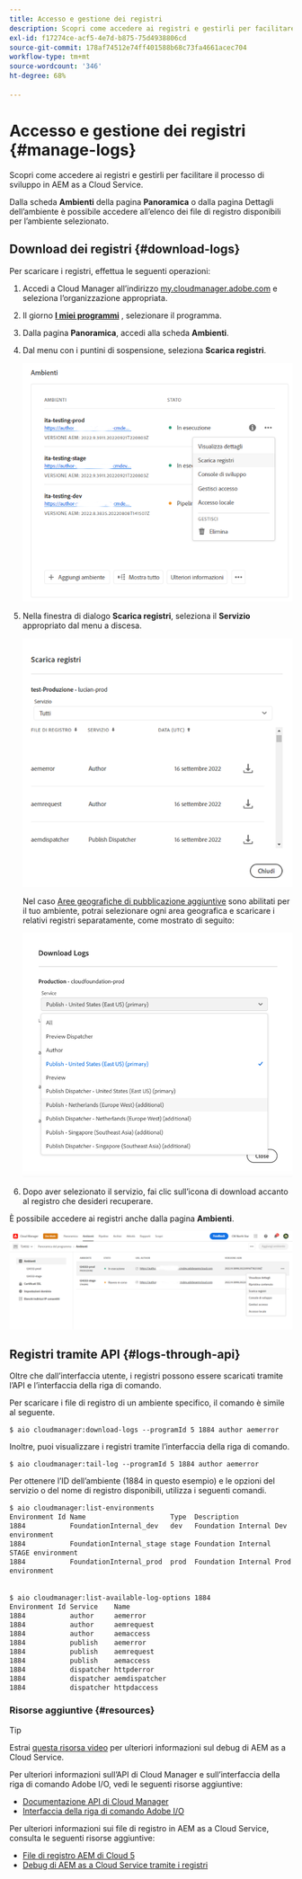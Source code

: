 ```yaml
---
title: Accesso e gestione dei registri
description: Scopri come accedere ai registri e gestirli per facilitare il processo di sviluppo in AEM as a Cloud Service.
exl-id: f17274ce-acf5-4e7d-b875-75d4938806cd
source-git-commit: 178af74512e74ff401588b68c73fa4661acec704
workflow-type: tm+mt
source-wordcount: '346'
ht-degree: 68%

---
```



# Accesso e gestione dei registri {#manage-logs}

Scopri come accedere ai registri e gestirli per facilitare il processo di sviluppo in AEM as a Cloud Service.

Dalla scheda **Ambienti** della pagina **Panoramica** o dalla pagina Dettagli dell’ambiente è possibile accedere all’elenco dei file di registro disponibili per l’ambiente selezionato.

## Download dei registri {#download-logs}

Per scaricare i registri, effettua le seguenti operazioni:

1. Accedi a Cloud Manager all’indirizzo [my.cloudmanager.adobe.com](https://my.cloudmanager.adobe.com/) e seleziona l’organizzazione appropriata.

1. Il giorno **[I miei programmi](/help/implementing/cloud-manager/getting-access-to-aem-in-cloud/editing-programs.md#my-programs)** , selezionare il programma.

1. Dalla pagina **Panoramica**, accedi alla scheda **Ambienti**.

1. Dal menu con i puntini di sospensione, seleziona **Scarica registri**.

   ![Voce di menu Scarica registri](assets/download-logs1.png)

1. Nella finestra di dialogo **Scarica registri**, seleziona il **Servizio** appropriato dal menu a discesa.

   ![Finestra di dialogo Scarica registri](assets/download-preview.png)

   Nel caso [Aree geografiche di pubblicazione aggiuntive](/help/operations/additional-publish-regions.md) sono abilitati per il tuo ambiente, potrai selezionare ogni area geografica e scaricare i relativi registri separatamente, come mostrato di seguito:

   ![Scarica registri per altre aree geografiche di pubblicazione](assets/download-publish-region-logs.png)

1. Dopo aver selezionato il servizio, fai clic sull’icona di download accanto al registro che desideri recuperare.

È possibile accedere ai registri anche dalla pagina **Ambienti**.

![Registri dalla schermata Ambienti](assets/download-logs.png)

## Registri tramite API {#logs-through-api}

Oltre che dall’interfaccia utente, i registri possono essere scaricati tramite l’API e l’interfaccia della riga di comando.

Per scaricare i file di registro di un ambiente specifico, il comando è simile al seguente.

```shell
$ aio cloudmanager:download-logs --programId 5 1884 author aemerror
```

Inoltre, puoi visualizzare i registri tramite l’interfaccia della riga di comando.

```shell
$ aio cloudmanager:tail-log --programId 5 1884 author aemerror
```

Per ottenere l’ID dell’ambiente (1884 in questo esempio) e le opzioni del servizio o del nome di registro disponibili, utilizza i seguenti comandi.

```shell
$ aio cloudmanager:list-environments
Environment Id Name                     Type  Description                          
1884           FoundationInternal_dev   dev   Foundation Internal Dev environment  
1884           FoundationInternal_stage stage Foundation Internal STAGE environment
1884           FoundationInternal_prod  prod  Foundation Internal Prod environment
 
 
$ aio cloudmanager:list-available-log-options 1884
Environment Id Service    Name         
1884           author     aemerror     
1884           author     aemrequest   
1884           author     aemaccess    
1884           publish    aemerror     
1884           publish    aemrequest   
1884           publish    aemaccess    
1884           dispatcher httpderror   
1884           dispatcher aemdispatcher
1884           dispatcher httpdaccess
```

### Risorse aggiuntive {#resources}

>[!TIP]
>
>Estrai [questa risorsa video](https://app.frame.io/reviews/28cdf463-b7fc-443b-a54a-93cb7da6567e/dbf158f1-568b-4efc-8fbc-3b241561cbab) per ulteriori informazioni sul debug di AEM as a Cloud Service.

Per ulteriori informazioni sull’API di Cloud Manager e sull’interfaccia della riga di comando Adobe I/O, vedi le seguenti risorse aggiuntive:

* [Documentazione API di Cloud Manager](https://developer.adobe.com/experience-cloud/cloud-manager/)
* [Interfaccia della riga di comando Adobe I/O](https://github.com/adobe/aio-cli-plugin-cloudmanager)

Per ulteriori informazioni sui file di registro in AEM as a Cloud Service, consulta le seguenti risorse aggiuntive:

* [File di registro AEM di Cloud 5](https://experienceleague.adobe.com/docs/experience-manager-learn/cloud-service/expert-resources/cloud-5/cloud5-aem-log-files.html)
* [Debug di AEM as a Cloud Service tramite i registri](https://experienceleague.adobe.com/docs/experience-manager-learn/cloud-service/debugging/debugging-aem-as-a-cloud-service/logs.html?lang=it)
